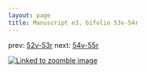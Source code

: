 ```yaml
---
layout: page
title: Manuscript e3, bifolio 53v-54r
---
```


prev: [52v-53r](../52v-53r/) next: [54v-55r](../54v-55r/)



[![Linked to zoomble image](http://www.homermultitext.org/iipsrv?IIIF=/project/homer/pyramidal/deepzoom/hmt/e3bifolio/v1/vb_53v_54r.tif/full/2000,/0/default.jpg)](http://www.homermultitext.org/ict2/?urn=urn:cite2:hmt:e3bifolio.v1:vb_53v_54r)


